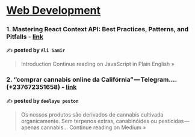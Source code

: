 
<h1><a href=https://medium.com/tag/web-development/recommended target="_blank" rel="noopener noreferrer">Web Development</a></h1>
<h3>1. Mastering React Context API: Best Practices, Patterns, and Pitfalls  - <a href="https://javascript.plainenglish.io/mastering-react-context-api-best-practices-patterns-and-pitfalls-655e3410cae5?source=rss------web_development-5" target="_blank" rel="noopener noreferrer">link</a></h3>

✍️ **posted by `Ali Samir`**

<blockquote>Introduction
Continue reading on JavaScript in Plain English »</blockquote>

<h3>2. “comprar cannabis online da Califórnia” — Telegram….(+237672351658) - <a href="https://medium.com/@pestondeelayu/comprar-cannabis-online-da-calif%C3%B3rnia-telegram-237672351658-df3f0af222bd?source=rss------web_development-5" target="_blank" rel="noopener noreferrer">link</a></h3>

✍️ **posted by `deelayu peston`**

<blockquote>Os nossos produtos são derivados de cannabis cultivada organicamente. Sem terpenos extras, canabinóides ou pesticidas — apenas cannabis…
Continue reading on Medium »</blockquote>

